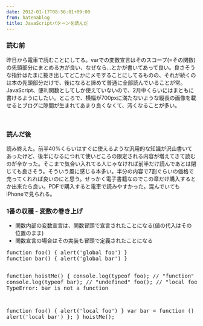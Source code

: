 ```yaml
---
date: 2012-01-17T08:56:01+09:00
from: hatenablog
title: JavaScriptパターンを読んだ
---
```



<div class="section">
    <h3>読む前</h3>
    <p>昨日から電車で読むことにしてる。varでの変数宣言はそのスコープ(=その関数)の先頭部分にまとめる方が良い、なぜなら...とかが書いてあって良い。良さそうな指針はたまに抜き出してどこかにメモすることにしてるものの、それが続くのは本の先頭部分だけで、後になると諦めて普通に全部読んでいることが常。JavaScript、便利関数としてしか使えていないので、2月中くらいにはまともに書けるようにしたい。ところで、横幅が700pxに満たないような縦長の画像を載せるとブログに隙間が生まれてあまり良くなくて、汚くなることが多い。</p>
<p><a href="http://www.amazon.co.jp/gp/product/4873114888?ie=UTF8&amp;tag=r7kamura07-22&amp;linkCode=shr&amp;camp=1207&amp;creative=8411&amp;creativeASIN=4873114888"><br>
  <img src="http://ec2.images-amazon.com/images/I/51ZoMJ%2BrLhL._SL500_AA300_.jpg" alt=""><br>
</a></p>

</div>
<div class="section">
    <h3>読んだ後</h3>
    <p>読み終えた。前半40%くらいはすぐに使えるような汎用的な知識が沢山書いてあったけど、後半になるにつれて使いどころの限定される内容が増えてきて読むのが辛かった。そこまで気合い入れてる人じゃなければ前半だけ読んであとは閉じても良さそう。そういう風に感じる本多い。半分の内容で7割ぐらいの価格で売ってくれれば良いのにと思う。せっかく電子書籍なのでこの章だけ購入するとか出来たら良い。PDFで購入すると電車で読みやすかった。混んでいてもiPhoneで見られる。</p>

</div>
<div class="section">
    <h3>1番の収穫 - 変数の巻き上げ</h3>

<ul>
<li>関数内部の変数宣言は、関数冒頭で宣言されたことになる(値の代入はその位置のまま)</li>
<li>関数宣言の場合はその実装も冒頭で定義されたことになる</li>
</ul>
    <pre class="code lang-txt" data-lang="txt">function foo() { alert('global foo') }
function bar() { alert('global bar') }

function hoistMe() {
  console.log(typeof foo); // "function"
  console.log(typeof bar); // "undefined"
  foo(); // "local foo"
  bar(); // TypeError: bar is not a function

  function foo() { alert('local foo') }
  var bar = function () { alert('local bar') };
}
hoistMe();</pre>

</div>
